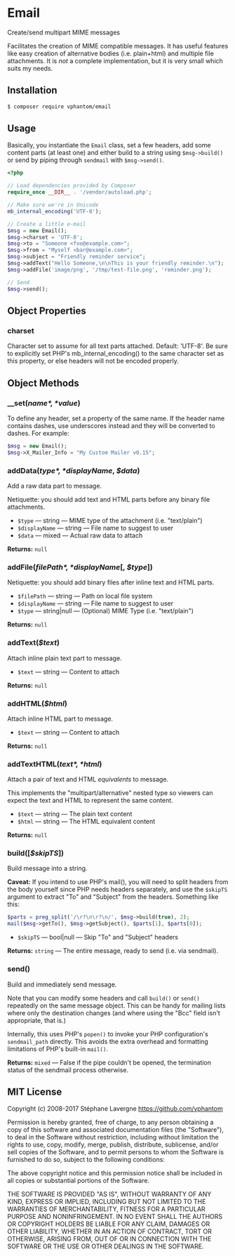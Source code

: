# Email

Create/send multipart MIME messages

Facilitates the creation of MIME compatible messages. It has useful features like easy creation of alternative bodies (i.e. plain+html) and multiple file attachments. It is _not_ a complete implementation, but it is very small which suits my needs.


## Installation

```sh
$ composer require vphantom/email
```


## Usage

Basically, you instantiate the `Email` class, set a few headers, add some content parts (at least one) and either build to a string using `$msg->build()` or send by piping through `sendmail` with `$msg->send()`.


```php
<?php

// Load dependencies provided by Composer
require_once __DIR__ . '/vendor/autoload.php';

// Make sure we're in Unicode
mb_internal_encoding('UTF-8');

// Create a little e-mail
$msg = new Email();
$msg->charset = 'UTF-8';
$msg->to = "Someone <foo@example.com>";
$msg->from = "Myself <bar@example.com>";
$msg->subject = "Friendly reminder service";
$msg->addText("Hello Someone,\n\nThis is your friendly reminder.\n");
$msg->addFile('image/png', '/tmp/test-file.png', 'reminder.png');

// Send
$msg->send();
```

## Object Properties

### charset

Character set to assume for all text parts attached. Default: 'UTF-8'.  Be sure to explicitly set PHP's mb_internal_encoding() to the same character set as this property, or else headers will not be encoded properly.

## Object Methods

### __set(*$name*, *$value*)

To define any header, set a property of the same name.  If the header name contains dashes, use underscores instead and they will be converted to dashes.  For example:

```php
$msg = new Email();
$msg->X_Mailer_Info = "My Custom Mailer v0.15";
```

### addData(*$type*, *$displayName*, *$data*)

Add a raw data part to message.

Netiquette: you should add text and HTML parts before any binary file attachments.

* `$type` — string — MIME type of the attachment (i.e. "text/plain")
* `$displayName` — string — File name to suggest to user
* `$data` — mixed — Actual raw data to attach

**Returns:** `null`

### addFile(*$filePath*, *$displayName*[, *$type*])

Netiquette: you should add binary files after inline text and HTML parts.

* `$filePath` — string — Path on local file system
* `$displayName` — string — File name to suggest to user
* `$type` — string|null — (Optional) MIME Type (i.e. "text/plain")

**Returns:** `null`

### addText(*$text*)

Attach inline plain text part to message.

* `$text` — string — Content to attach

**Returns:** `null`

### addHTML(*$html*)

Attach inline HTML part to message.

* `$text` — string — Content to attach

**Returns:** `null`

### addTextHTML(*$text*, *$html*)

Attach a pair of text and HTML _equivalents_ to message.

This implements the "multipart/alternative" nested type so viewers can expect the text and HTML to represent the same content.

* `$text` — string — The plain text content
* `$html` — string — The HTML equivalent content

**Returns:** `null`

### build([*$skipTS*])

Build message into a string.

**Caveat:** If you intend to use PHP's mail(), you will need to split headers from the body yourself since PHP needs headers separately, and use the `$skipTS` argument to extract "To" and "Subject" from the headers.  Something like this:

```php
$parts = preg_split('/\r?\n\r?\n/', $msg->build(true), 2);
mail($msg->getTo(), $msg->getSubject(), $parts[1], $parts[0]);
```

* `$skipTS` — bool|null — Skip "To" and "Subject" headers

**Returns:** `string` — The entire message, ready to send (i.e. via sendmail).

### send()

Build and immediately send message.

Note that you can modify some headers and call `build()` or `send()` repeatedly on the same message object.  This can be handy for mailing lists where only the destination changes (and where using the "Bcc" field isn't appropriate, that is.)

Internally, this uses PHP's `popen()` to invoke your PHP configuration's `sendmail_path` directly. This avoids the extra overhead and formatting limitations of PHP's built-in `mail()`.

**Returns:** `mixed` — False if the pipe couldn't be opened, the termination status of the sendmail process otherwise.


## MIT License

Copyright (c) 2008-2017 Stéphane Lavergne https://github.com/vphantom

Permission is hereby granted, free of charge, to any person obtaining a copy of this software and associated documentation files (the "Software"), to deal in the Software without restriction, including without limitation the rights to use, copy, modify, merge, publish, distribute, sublicense, and/or sell copies of the Software, and to permit persons to whom the Software is furnished to do so, subject to the following conditions:

The above copyright notice and this permission notice shall be included in all copies or substantial portions of the Software.

THE SOFTWARE IS PROVIDED "AS IS", WITHOUT WARRANTY OF ANY KIND, EXPRESS OR IMPLIED, INCLUDING BUT NOT LIMITED TO THE WARRANTIES OF MERCHANTABILITY, FITNESS FOR A PARTICULAR PURPOSE AND NONINFRINGEMENT. IN NO EVENT SHALL THE AUTHORS OR COPYRIGHT HOLDERS BE LIABLE FOR ANY CLAIM, DAMAGES OR OTHER LIABILITY, WHETHER IN AN ACTION OF CONTRACT, TORT OR OTHERWISE, ARISING FROM, OUT OF OR IN CONNECTION WITH THE SOFTWARE OR THE USE OR OTHER DEALINGS IN THE SOFTWARE.
